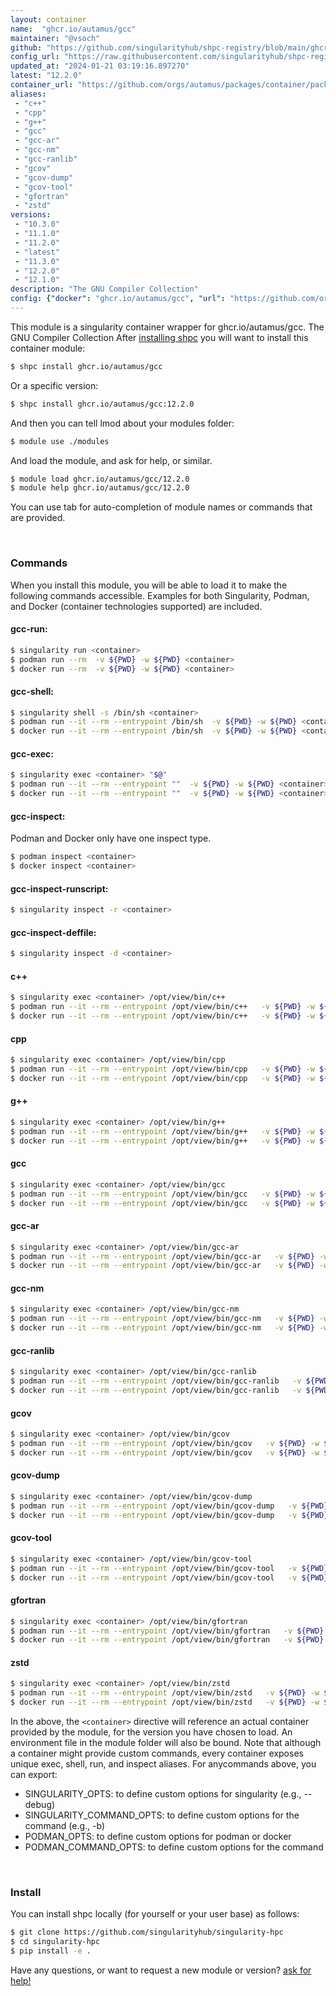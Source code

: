 ```yaml
---
layout: container
name:  "ghcr.io/autamus/gcc"
maintainer: "@vsoch"
github: "https://github.com/singularityhub/shpc-registry/blob/main/ghcr.io/autamus/gcc/container.yaml"
config_url: "https://raw.githubusercontent.com/singularityhub/shpc-registry/main/ghcr.io/autamus/gcc/container.yaml"
updated_at: "2024-01-21 03:19:16.897270"
latest: "12.2.0"
container_url: "https://github.com/orgs/autamus/packages/container/package/gcc"
aliases:
 - "c++"
 - "cpp"
 - "g++"
 - "gcc"
 - "gcc-ar"
 - "gcc-nm"
 - "gcc-ranlib"
 - "gcov"
 - "gcov-dump"
 - "gcov-tool"
 - "gfortran"
 - "zstd"
versions:
 - "10.3.0"
 - "11.1.0"
 - "11.2.0"
 - "latest"
 - "11.3.0"
 - "12.2.0"
 - "12.1.0"
description: "The GNU Compiler Collection"
config: {"docker": "ghcr.io/autamus/gcc", "url": "https://github.com/orgs/autamus/packages/container/package/gcc", "maintainer": "@vsoch", "description": "The GNU Compiler Collection", "latest": {"12.2.0": "sha256:02f2bb400eb4b29eeda564d11f99696e6f0b38a7c9f1f497d2924a83173b3975"}, "tags": {"10.3.0": "sha256:f06a6be26b7e03e405061cceb10e9df9787f1c7d79a475613a0165c2ec133e98", "11.1.0": "sha256:eab5ff08025ade13c2f5ed1b71954f353a7f477ffb94a50456b633527c87bfd3", "11.2.0": "sha256:acc888bb3828e0d0be8e1ee0f22706e5db71e8578a4f388f6cce94236541fba0", "latest": "sha256:02f2bb400eb4b29eeda564d11f99696e6f0b38a7c9f1f497d2924a83173b3975", "11.3.0": "sha256:7c276796cc78837f8e9ed0cd1cf46f06f29c0b6ce81aab04e582cca117608f46", "12.2.0": "sha256:02f2bb400eb4b29eeda564d11f99696e6f0b38a7c9f1f497d2924a83173b3975", "12.1.0": "sha256:b5c42f140ca3dadeb2c998a029e8cc8b7bdb5f9b37527c413d8b4df19b1a7924"}, "aliases": {"c++": "/opt/view/bin/c++", "cpp": "/opt/view/bin/cpp", "g++": "/opt/view/bin/g++", "gcc": "/opt/view/bin/gcc", "gcc-ar": "/opt/view/bin/gcc-ar", "gcc-nm": "/opt/view/bin/gcc-nm", "gcc-ranlib": "/opt/view/bin/gcc-ranlib", "gcov": "/opt/view/bin/gcov", "gcov-dump": "/opt/view/bin/gcov-dump", "gcov-tool": "/opt/view/bin/gcov-tool", "gfortran": "/opt/view/bin/gfortran", "zstd": "/opt/view/bin/zstd"}}
---
```


This module is a singularity container wrapper for ghcr.io/autamus/gcc.
The GNU Compiler Collection
After [installing shpc](#install) you will want to install this container module:


```bash
$ shpc install ghcr.io/autamus/gcc
```

Or a specific version:

```bash
$ shpc install ghcr.io/autamus/gcc:12.2.0
```

And then you can tell lmod about your modules folder:

```bash
$ module use ./modules
```

And load the module, and ask for help, or similar.

```bash
$ module load ghcr.io/autamus/gcc/12.2.0
$ module help ghcr.io/autamus/gcc/12.2.0
```

You can use tab for auto-completion of module names or commands that are provided.

<br>

### Commands

When you install this module, you will be able to load it to make the following commands accessible.
Examples for both Singularity, Podman, and Docker (container technologies supported) are included.

#### gcc-run:

```bash
$ singularity run <container>
$ podman run --rm  -v ${PWD} -w ${PWD} <container>
$ docker run --rm  -v ${PWD} -w ${PWD} <container>
```

#### gcc-shell:

```bash
$ singularity shell -s /bin/sh <container>
$ podman run --it --rm --entrypoint /bin/sh  -v ${PWD} -w ${PWD} <container>
$ docker run --it --rm --entrypoint /bin/sh  -v ${PWD} -w ${PWD} <container>
```

#### gcc-exec:

```bash
$ singularity exec <container> "$@"
$ podman run --it --rm --entrypoint ""  -v ${PWD} -w ${PWD} <container> "$@"
$ docker run --it --rm --entrypoint ""  -v ${PWD} -w ${PWD} <container> "$@"
```

#### gcc-inspect:

Podman and Docker only have one inspect type.

```bash
$ podman inspect <container>
$ docker inspect <container>
```

#### gcc-inspect-runscript:

```bash
$ singularity inspect -r <container>
```

#### gcc-inspect-deffile:

```bash
$ singularity inspect -d <container>
```


#### c++

```bash
$ singularity exec <container> /opt/view/bin/c++
$ podman run --it --rm --entrypoint /opt/view/bin/c++   -v ${PWD} -w ${PWD} <container> -c " $@"
$ docker run --it --rm --entrypoint /opt/view/bin/c++   -v ${PWD} -w ${PWD} <container> -c " $@"
```


#### cpp

```bash
$ singularity exec <container> /opt/view/bin/cpp
$ podman run --it --rm --entrypoint /opt/view/bin/cpp   -v ${PWD} -w ${PWD} <container> -c " $@"
$ docker run --it --rm --entrypoint /opt/view/bin/cpp   -v ${PWD} -w ${PWD} <container> -c " $@"
```


#### g++

```bash
$ singularity exec <container> /opt/view/bin/g++
$ podman run --it --rm --entrypoint /opt/view/bin/g++   -v ${PWD} -w ${PWD} <container> -c " $@"
$ docker run --it --rm --entrypoint /opt/view/bin/g++   -v ${PWD} -w ${PWD} <container> -c " $@"
```


#### gcc

```bash
$ singularity exec <container> /opt/view/bin/gcc
$ podman run --it --rm --entrypoint /opt/view/bin/gcc   -v ${PWD} -w ${PWD} <container> -c " $@"
$ docker run --it --rm --entrypoint /opt/view/bin/gcc   -v ${PWD} -w ${PWD} <container> -c " $@"
```


#### gcc-ar

```bash
$ singularity exec <container> /opt/view/bin/gcc-ar
$ podman run --it --rm --entrypoint /opt/view/bin/gcc-ar   -v ${PWD} -w ${PWD} <container> -c " $@"
$ docker run --it --rm --entrypoint /opt/view/bin/gcc-ar   -v ${PWD} -w ${PWD} <container> -c " $@"
```


#### gcc-nm

```bash
$ singularity exec <container> /opt/view/bin/gcc-nm
$ podman run --it --rm --entrypoint /opt/view/bin/gcc-nm   -v ${PWD} -w ${PWD} <container> -c " $@"
$ docker run --it --rm --entrypoint /opt/view/bin/gcc-nm   -v ${PWD} -w ${PWD} <container> -c " $@"
```


#### gcc-ranlib

```bash
$ singularity exec <container> /opt/view/bin/gcc-ranlib
$ podman run --it --rm --entrypoint /opt/view/bin/gcc-ranlib   -v ${PWD} -w ${PWD} <container> -c " $@"
$ docker run --it --rm --entrypoint /opt/view/bin/gcc-ranlib   -v ${PWD} -w ${PWD} <container> -c " $@"
```


#### gcov

```bash
$ singularity exec <container> /opt/view/bin/gcov
$ podman run --it --rm --entrypoint /opt/view/bin/gcov   -v ${PWD} -w ${PWD} <container> -c " $@"
$ docker run --it --rm --entrypoint /opt/view/bin/gcov   -v ${PWD} -w ${PWD} <container> -c " $@"
```


#### gcov-dump

```bash
$ singularity exec <container> /opt/view/bin/gcov-dump
$ podman run --it --rm --entrypoint /opt/view/bin/gcov-dump   -v ${PWD} -w ${PWD} <container> -c " $@"
$ docker run --it --rm --entrypoint /opt/view/bin/gcov-dump   -v ${PWD} -w ${PWD} <container> -c " $@"
```


#### gcov-tool

```bash
$ singularity exec <container> /opt/view/bin/gcov-tool
$ podman run --it --rm --entrypoint /opt/view/bin/gcov-tool   -v ${PWD} -w ${PWD} <container> -c " $@"
$ docker run --it --rm --entrypoint /opt/view/bin/gcov-tool   -v ${PWD} -w ${PWD} <container> -c " $@"
```


#### gfortran

```bash
$ singularity exec <container> /opt/view/bin/gfortran
$ podman run --it --rm --entrypoint /opt/view/bin/gfortran   -v ${PWD} -w ${PWD} <container> -c " $@"
$ docker run --it --rm --entrypoint /opt/view/bin/gfortran   -v ${PWD} -w ${PWD} <container> -c " $@"
```


#### zstd

```bash
$ singularity exec <container> /opt/view/bin/zstd
$ podman run --it --rm --entrypoint /opt/view/bin/zstd   -v ${PWD} -w ${PWD} <container> -c " $@"
$ docker run --it --rm --entrypoint /opt/view/bin/zstd   -v ${PWD} -w ${PWD} <container> -c " $@"
```



In the above, the `<container>` directive will reference an actual container provided
by the module, for the version you have chosen to load. An environment file in the
module folder will also be bound. Note that although a container
might provide custom commands, every container exposes unique exec, shell, run, and
inspect aliases. For anycommands above, you can export:

 - SINGULARITY_OPTS: to define custom options for singularity (e.g., --debug)
 - SINGULARITY_COMMAND_OPTS: to define custom options for the command (e.g., -b)
 - PODMAN_OPTS: to define custom options for podman or docker
 - PODMAN_COMMAND_OPTS: to define custom options for the command

<br>

### Install

You can install shpc locally (for yourself or your user base) as follows:

```bash
$ git clone https://github.com/singularityhub/singularity-hpc
$ cd singularity-hpc
$ pip install -e .
```

Have any questions, or want to request a new module or version? [ask for help!](https://github.com/singularityhub/singularity-hpc/issues)